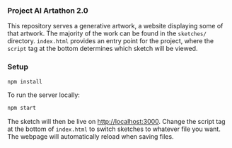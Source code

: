 ### Project AI Artathon 2.0

This repository serves a generative artwork, a website displaying some of that artwork. The majority of the work can be found in the `sketches/` directory. 
`index.html` provides an entry point for the project, where the `script` tag at the bottom determines which sketch will be viewed.



### Setup


```bash
npm install
```

To run the server locally:

```bash
npm start
```

The sketch will then be live on [http://localhost:3000](http://localhost:3000). Change the script tag at the bottom of `index.html` to switch sketches to whatever file you want. The webpage will automatically reload when saving files.


